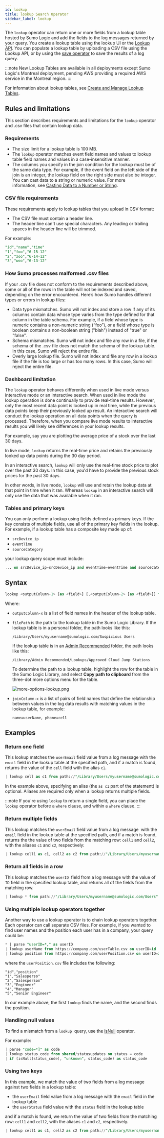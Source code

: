 ```yaml
---
id: lookup
title: lookup Search Operator
sidebar_label: lookup
---
```


The `lookup` operator can return one or more fields from a lookup table hosted by Sumo Logic and add the fields to the log messages returned by your query. You create a lookup table using the lookup UI or the <a href="https://api.sumologic.com/docs/#tag/lookupManagement">Lookup API</a>. You can populate a lookup table by uploading a CSV file using the Lookup API, or by using the [save operator](/docs/search/search-query-language/search-operators/lookup) to save the results of a log query. 

:::note
New Lookup Tables are available in all deployments except Sumo Logic's Montreal deployment, pending AWS providing a required AWS service in the Montreal region.
:::

For information about lookup tables, see [Create and Manage Lookup Tables](/docs/search/lookup-tables/create-lookup-table.md).

## Rules and limitations

This section describes requirements and limitations for the `lookup` operator and .csv files that contain lookup data.

### Requirements 

* The size limit for a lookup table is 100 MB.
* The `lookup` operator matches event field names and values to lookup table field names and values in a case-insensitive manner. 
* The columns you specify in the join condition for the lookup must be of the same data type. For example, if the event field on the left side of the join is an integer, the lookup field on the right side must also be integer. You can cast data to a string or numeric value. For more information, see [Casting Data to a Number or String](/docs/search/search-query-language/search-operators/manually-cast-data-string-number).

### CSV file requirements 

These requirements apply to lookup tables that you upload in CSV format:
 
* The CSV file must contain a header line.
* The header line can't use special characters. Any leading or trailing spaces in the header line will be trimmed.  

For example:

```sql
"id","name","time"
"1","foo","6-15-12"
"2","zoo","6-14-12"
"3","woo","6-13-12"
```

### How Sumo processes malformed .csv files

If your .csv file does not conform to the requirements described above, some or all of the rows in the table will not be indexed and saved, depending on the error encountered. Here’s how Sumo handles different types or errors in lookup files:

* Data type mismatches. Sumo will not index and store a row if any of its columns contain data whose type varies from the type defined for that column in the table schema. For example, if a field whose type is numeric contains a non-numeric string (“foo”), or a field whose type is boolean contains a non-boolean string ("blah") instead of "true" or "false".
* Schema mismatches. Sumo will not index and file any row in a file, if the schema of the .csv file does not match the schema of the lookup table. In this case, Sumo will reject the entire file.  
* Overly large lookup file. Sumo will not index and file any row in a lookup file if the file is too large or has too many rows. In this case, Sumo will reject the entire file.  

### Dashboard limitation 

The `lookup` operator behaves differently when used in live mode versus interactive mode or an interactive search. When used in live mode the lookup operation is done continually to provide real-time results. However, only the most recent data point is looked up in real time, while the previous data points keep their previously looked up result. An interactive search will conduct the lookup operation on all data points when the query is processed. Therefore, when you compare live mode results to interactive results you will likely see differences in your lookup results.

For example, say you are plotting the average price of a stock over the last 30 days.

In live mode, `lookup` returns the real-time price and retains the previously looked up data points during the 30 day period.

In an interactive search, `lookup` will only use the real-time stock price to plot over the past 30 days. In this case, you'd have to provide the previous stock prices for the past 30 days.

In other words, in live mode, `lookup` will use and retain the lookup data at that point in time when it ran. Whereas `lookup` in an interactive search will only use the data that was available when it ran.

### Tables and primary keys

You can only perform a lookup using fields defined as primary keys. If the key consists of multiple fields, use all of the primary key fields in the lookup. For example, if a lookup table has a composite key made up of:

* `srcDevice_ip`
* `eventTime`
* `sourceCategory`

your lookup query scope must include:

```sql
... on srcDevice_ip=srcDevice_ip and eventTime=eventTime and sourceCategory=sourceCategory
```

## Syntax 

```sql
lookup <outputColumn-1> [as <field>] [,<outputColumn-2> [as <field>]] from path://"<filePath>" on <joinColumn-1> [,<joinColumn-2>]
```

Where:

* `outputColumn-x` is a list of field names in the header of the lookup table.

* `filePath` is the path to the lookup table in the Sumo Logic Library. If the lookup table is in a personal folder, the path looks like this:  

    `/Library/Users/myusername@sumologic.com/Suspicious Users`

    If the lookup table is in an [Admin Recommended](/docs/manage/content-sharing/admin-mode.md) folder, the path looks like this:  

    `/Library/Admin Recommended/Lookups/Approved Cloud Jump Stations`  

    To determine the path to a lookup table, highlight the row for the table in the Sumo Logic Library, and select **Copy path to clipboard** from the three-dot more options menu for the table.   

    ![more-options-lookup.png](/img/search/searchquerylanguage/search-operators/more-options-lookup.png)

* `joinColumn-x` is a list of pairs of field names that define the relationship between values in the log data results with matching values in the lookup table, for example:  

    `name=userName, phone=cell`

## Examples

### Return one field

This lookup matches the `userEmail` field value from a log message with the `email` field in the lookup table at the specified path, and if a match is found, returns the value of the `cell` field with the alias `c1`.

```sql
| lookup cell as c1 from path://"/Library/Users/myusername@sumologic.com/Suspicious Users" on userEmail=email
```

In the example above, specifying an alias (the `as c1` part of the statement) is optional. Aliases are required only when a lookup returns multiple fields. 

:::note
If you're using `lookup` to return a single field, you can place the `lookup` operator before a `where` clause, and within a `where` clause.
:::

### Return multiple fields

This lookup matches the `userEmail` field value from a log message  with the `email` field in the lookup table at the specified path, and if a match is found, returns the the value of two fields from the matching row: `cell1` and `cell2`, with the aliases `c1` and `c2`, respectively: 

```sql
| lookup cell1 as c1, cell2 as c2 from path://"/Library/Users/myusername@sumologic.com/Suspicious Users" on userEmail=email
```

### Return all fields in a row

This lookup matches the `userID `field from a log message with the value of `ID` field in the specified lookup table, and returns all of the fields from the matching row.

```sql
| lookup * from path://"/Library/Users/myusername@sumologic.com/Users" on userID=id
```

### Using multiple lookup operators together

Another way to use a lookup operator is to chain lookup operators together. Each operator can call separate CSV files. For example, if you wanted to find user names and the position each user has in a company, your query could be:

```sql
* | parse "userID=*," as userID
| lookup userName from https://company.com/userTable.csv on userID=id
| lookup position from https://company.com/userPosition.csv on userID=id
```

where the `userPosition.csv` file includes the following:

```
"id","position"
"1","Salesperso"
"2","Salesperson"
"3","Engineer"
"4","Manager"
"5","Senior Engineer"
```

In our example above, the first `lookup` finds the name, and the second finds the position.

### Handling null values

To find a mismatch from a `lookup`  query, use the [isNull](/docs/search/search-query-language/search-operators/isnull-isempty-isblank#isnullstring) operator.

For example:

```sql
| parse "code=*]" as code
| lookup status_code from shared/statusupdates on status = code
| if (isNull(status_code), "unknown", status_code) as status_code
```

### Using two keys

In this example, we match the value of two fields from a log message against two fields in a lookup table:

* the `userEmail` field value from a log message with the `email` field in the lookup table
* the `userStatus` field value with the `status` field in the lookup table

and if a match is found, we return the value of two fields from the matching row: `cell1` and `cell2`, with the aliases `c1` and `c2`, respectively.

```sql
| lookup cell1 as c1, cell2 as c2 from path://"/Library/Users/myusername@sumologic.com/Suspicious Users" on userEmail=email, userStatus=status
```

